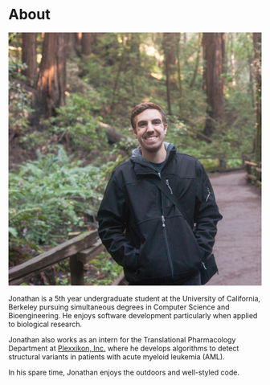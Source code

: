 <br>

# About
![myface](/images/headshot.jpg)

<!-- <br style="margin-top: 1px; display: block; margin: 10px 0;"> -->
<!-- <hr style="height:2pt; visibility:hidden;" /> -->
Jonathan is a 5th year undergraduate student at the University of California, Berkeley pursuing simultaneous degrees in Computer Science and Bioengineering. He enjoys software development particularly when applied to biological research. 

Jonathan also works as an intern for the Translational Pharmacology Department at [Plexxikon, Inc.](http://www.plexxikon.com) where he develops algorithms to detect structural variants in patients with acute myeloid leukemia (AML). 

In his spare time, Jonathan enjoys the outdoors and well-styled code.






